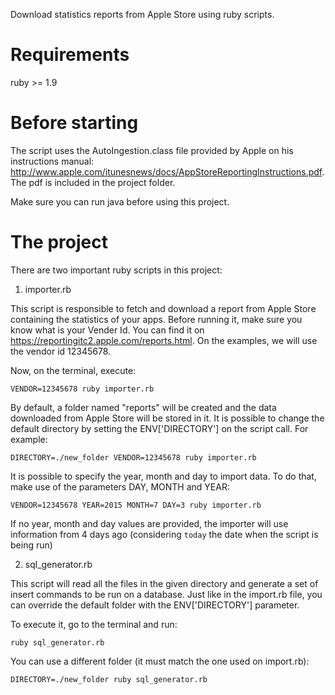 Download statistics reports from Apple Store using ruby scripts.


Requirements
================

ruby >= 1.9


Before starting
================

The script uses the AutoIngestion.class file provided by Apple on his instructions manual: http://www.apple.com/itunesnews/docs/AppStoreReportingInstructions.pdf. The pdf is included in the project folder.

Make sure you can run java before using this project.


The project
================

There are two important ruby scripts in this project:

1. importer.rb

This script is responsible to fetch and download a report from Apple Store containing the statistics of your apps. Before running it, make sure you know what is your Vender Id. You can find it on https://reportingitc2.apple.com/reports.html. On the examples, we will use the vendor id 12345678.

Now, on the terminal, execute:

`VENDOR=12345678 ruby importer.rb`

By default, a folder named "reports" will be created and the data downloaded from Apple Store will be stored in it. It is possible to change the default directory by setting the ENV['DIRECTORY'] on the script call. For example:

`DIRECTORY=./new_folder VENDOR=12345678 ruby importer.rb`

It is possible to specify the year, month and day to import data. To do that, make use of the parameters DAY, MONTH and YEAR:

`VENDOR=12345678 YEAR=2015 MONTH=7 DAY=3 ruby importer.rb`

If no year, month and day values are provided, the importer will use information from 4 days ago (considering `today` the date when the script is being run)


2. sql_generator.rb

This script will read all the files in the given directory and generate a set of insert commands to be run on a database. Just like in the import.rb file, you can override the default folder with the ENV['DIRECTORY'] parameter.

To execute it, go to the terminal and run:

`ruby sql_generator.rb`

You can use a different folder (it must match the one used on import.rb):

`DIRECTORY=./new_folder ruby sql_generator.rb`
